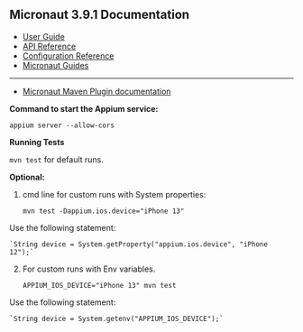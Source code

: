 ## Micronaut 3.9.1 Documentation

- [User Guide](https://docs.micronaut.io/3.9.1/guide/index.html)
- [API Reference](https://docs.micronaut.io/3.9.1/api/index.html)
- [Configuration Reference](https://docs.micronaut.io/3.9.1/guide/configurationreference.html)
- [Micronaut Guides](https://guides.micronaut.io/index.html)
---

- [Micronaut Maven Plugin documentation](https://micronaut-projects.github.io/micronaut-maven-plugin/latest/)


**Command to start the Appium service:**

`appium server --allow-cors`

**Running Tests**

`mvn test` for default runs.

**Optional:**

1. cmd line for custom runs with System properties:

    `mvn test -Dappium.ios.device="iPhone 13"`
        
Use the following statement:

    `String device = System.getProperty("appium.ios.device", "iPhone 12");`

2. For custom runs with Env variables.

    `APPIUM_IOS_DEVICE="iPhone 13" mvn test`

Use the following statement:

    `String device = System.getenv("APPIUM_IOS_DEVICE");`